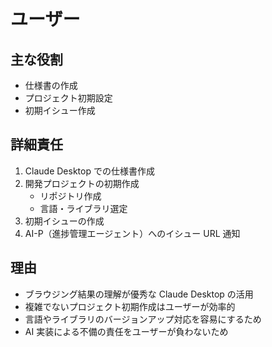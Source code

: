 # ユーザー

## 主な役割

- 仕様書の作成
- プロジェクト初期設定
- 初期イシュー作成

## 詳細責任

1. Claude Desktop での仕様書作成
2. 開発プロジェクトの初期作成
   - リポジトリ作成
   - 言語・ライブラリ選定
3. 初期イシューの作成
4. AI-P（進捗管理エージェント）へのイシュー URL 通知

## 理由

- ブラウジング結果の理解が優秀な Claude Desktop の活用
- 複雑でないプロジェクト初期作成はユーザーが効率的
- 言語やライブラリのバージョンアップ対応を容易にするため
- AI 実装による不備の責任をユーザーが負わないため
